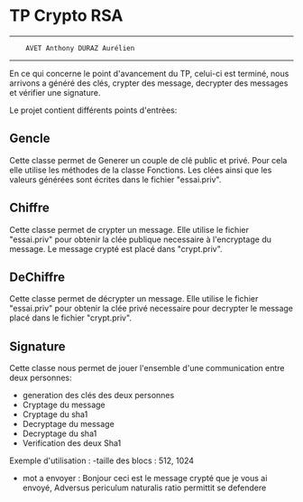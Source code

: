 TP Crypto RSA
=============
-------------------------------------------------------------------
		AVET Anthony DURAZ Aurélien
-------------------------------------------------------------------

En ce qui concerne le point d'avancement du TP, celui-ci est terminé, nous arrivons a généré des clés, crypter des message, decrypter des messages et vérifier une signature.

Le projet contient différents points d'entrèes:

Gencle
------

Cette classe permet de Generer un couple de clé public et privé. Pour cela elle utilise les méthodes de la classe Fonctions. Les clées ainsi que les valeurs générées sont écrites dans le fichier "essai.priv".

Chiffre
-------

Cette classe permet de crypter un message. Elle utilise le fichier "essai.priv" pour obtenir la clée publique necessaire à l'encryptage du message. Le message crypté est placé dans "crypt.priv".

DeChiffre
-------

Cette classe permet de décrypter un message. Elle utilise le fichier "essai.priv" pour obtenir la clée privé necessaire pour decrypter le message placé dans le fichier "crypt.priv".

Signature
--------

Cette classe nous permet de jouer l'ensemble d'une communication entre deux personnes:
- generation des clés des deux personnes
- Cryptage du message
- Cryptage du sha1 
- Decryptage du message
- Decryptage du sha1
- Verification des deux Sha1

Exemple d'utilisation : 
-taille des blocs : 512, 1024
- mot a envoyer : Bonjour ceci est le message crypté que je vous ai envoyé, Adversus periculum naturalis ratio permittit se defendere
